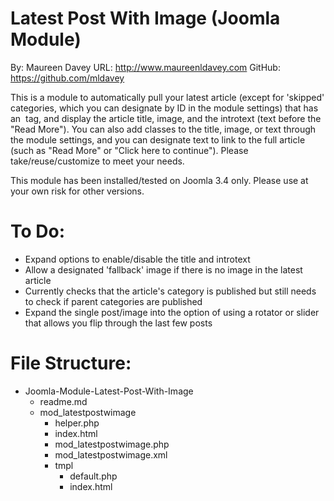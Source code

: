 Latest Post With Image (Joomla Module)
========
By: Maureen Davey
URL: http://www.maureenldavey.com
GitHub: https://github.com/mldavey

This is a module to automatically pull your latest article (except for 'skipped' categories, which you can designate by ID in the module settings) that has an <img> tag, and display the article title, image, and the introtext (text before the "Read More").  You can also add classes to the title, image, or text through the module settings, and you can designate text to link to the full article (such as "Read More" or "Click here to continue").  Please take/reuse/customize to meet your needs.

This module has been installed/tested on Joomla 3.4 only.  Please use at your own risk for other versions.

To Do:
====
* Expand options to enable/disable the title and introtext
* Allow a designated 'fallback' image if there is no image in the latest article
* Currently checks that the article's category is published but still needs to check if parent categories are published
* Expand the single post/image into the option of using a rotator or slider that allows you flip through the last few posts

File Structure:
====
* Joomla-Module-Latest-Post-With-Image
	* readme.md
	* mod_latestpostwimage
		* helper.php
		* index.html
		* mod_latestpostwimage.php
		* mod_latestpostwimage.xml
		* tmpl
			* default.php
			* index.html